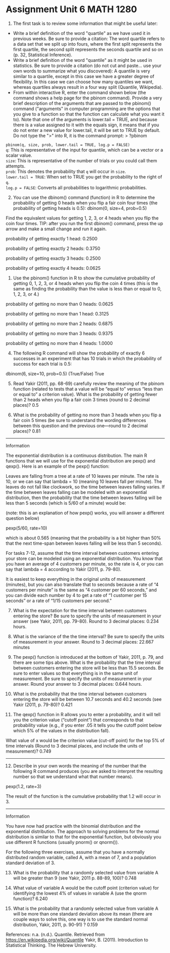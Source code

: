 
# Assignment Unit 6 MATH 1280

1. The first task is to review some information that might be useful later:
   
* Write a brief definition of the word "quartile" as we have used it in previous weeks. Be sure to provide a citation: The word quartile refers to a data set that we split up into fours, where the first split represents the first quartile, the second split represents the seconds quartile and so on (p. 32, Statistical Inference).
* Write a brief definition of the word "quantile" as it might be used in statistics. Be sure to provide a citation (do not cut and paste... use your own words to summarize what you discovered): A quantile is very similar to a quartile, except in this case we have a greater degree of flexibility. In this case we can choose how many quantiles we want, whereas quartiles always result in a four way split (Quantile, Wikipedia). 
* From within interactive R, enter the command shown below (the command shows a help page for the pbinom command).  Provide a very brief description of the arguments that are passed to the pbinom() command ("arguments" in computer programming are the options that you give to a function so that the function can calculate what you want it to).  Note that one of the arguments is lower.tail = TRUE, and because there is a value assigned to it with the equals sign, it means that if you do not enter a new value for lower.tail, it will be set to TRUE by default.  Do not type the ">" into R, it is the command prompt: > ?pbinom

`pbinom(q, size, prob, lower.tail = TRUE, log.p = FALSE)`\
`q`: This is representative of the input for quantile, which can be a vector or a scalar value.\
`size`: This is representative of the number of trials or you could call them attempts.\
`prob`: This denotes the probability that `q` will occur in `size`.\
`lower.tail = TRUE`: When set to TRUE you get the probability to the right of `q`.\
`log.p = FALSE`: Converts all probabilities to logarithmic probabilities.

2. You can use the dbinom() command (function) in R to determine the probability of getting 0 heads when you flip a fair coin four times (the probability of getting heads is 0.5): dbinom(0, size=4, prob=0.5)

Find the equivalent values for getting 1, 2, 3, or 4 heads when you flip the coin four times.  TIP: after you run the first dbinom() command, press the up arrow and make a small change and run it again.

probability of getting  exactly 1 head: 0.2500

probability of getting exactly 2 heads: 0.3750

probability of getting exactly 3 heads: 0.2500

probability of getting exactly 4 heads: 0.0625

1. Use the pbinom() function in R to show the cumulative probability of getting 0, 1, 2, 3, or 4 heads when you flip the coin 4 times (this is the same as finding the probability than the value is less than or equal to 0, 1, 2, 3, or 4.)

probability of getting no more than 0 heads: 0.0625

probability of getting no more than 1 head: 0.3125

probability of getting no more than 2 heads: 0.6875

probability of getting no more than 3 heads: 0.9375

probability of getting no more than 4 heads: 1.0000

4. The following R command will show the probability of exactly 6 successes in an experiment that has 10 trials in which the probability of success for each trial is 0.5:

dbinom(6, size=10, prob=0.5)
(True/False) True

5. Read Yakir (2011, pp. 68-69) carefully review the meaning of the pbinom function (related to tests that a value will be “equal to” versus “less than or equal to” a criterion value).  What is the probability of getting fewer than 2 heads when you flip a fair coin 3 times (round to 2 decimal places)? 0.5

6. What is the probability of getting no more than 3 heads when you flip a fair coin 5 times (be sure to understand the wording differences between this question and the previous one—round to 2 decimal places)? 0.81

---------------------------------------------------

Information

The exponential distribution is a continuous distribution.  The main R functions that we will use for the exponential distribution are pexp() and qexp().   Here is an example of the pexp() function:

Leaves are falling from a tree at a rate of 10 leaves per minute. The rate is 10, or we can say that lambda = 10 (meaning 10 leaves fall per minute). The leaves do not fall like clockwork, so the time between leaves falling varies. If the time between leaves falling can be modeled with an exponential distribution, then the probability that the time between leaves falling will be less than 5 seconds (which is 5/60 of a minute) would be:

(note: this is an explanation of how pexp() works, you will answer a different question below)

   pexp(5/60, rate=10)

which is about 0.565 (meaning that the probability is a bit higher than 50% that the next time-span between leaves falling will be less than 5 seconds).

For tasks 7-12, assume that the time interval between customers entering your store can be modeled using an exponential distribution. You know that you have an average of 4 customers per minute, so the rate is 4, or you can say that lambda = 4  according to Yakir (2011, p. 79-80). 

It is easiest to keep everything in the original units of measurement (minutes), but you can also translate that to seconds because a rate of “4 customers per minute” is the same as “4 customer per 60 seconds,” and you can divide each number by 4 to get a rate of “1 customer per 15 seconds” or a rate of “1/15 customers per second.” 

7. What is the expectation for the time interval between customers entering the store?  Be sure to specify the units of measurement in your answer (see Yakir, 2011, pp. 79-80).  Round to 3 decimal places: 0.234 hours.

8. What is the variance of the the time interval?  Be sure to specify the units of measurement in your answer. Round to 3 decimal places: 22.667 minutes

9. The pexp() function is introduced at the bottom of Yakir, 2011, p. 79, and there are some tips above.  What is the probability that the time interval between customers entering the store will be less than 15.5 seconds. Be sure to enter values so that everything is in the same unit of measurement.  Be sure to specify the units of measurement in your answer.  Round your answer to 3 decimal places: 0.644 hours.

10) What is the probability that the time interval between customers entering the store will be between 10.7 seconds and 40.2 seconds (see Yakir (2011, p. 79-80)? 0.421

11) The qexp() function in R allows you to enter a probability, and it will tell you the criterion value (“cutoff point”) that corresponds to that probability value (e.g., if you enter .05 it tells you the cutoff point below which 5% of the values in the distribution fall). 

What value of x would be the criterion value (cut-off point) for the top 5% of time intervals (Round to 3 decimal places, and include the units of measurement)? 0.749

---------------------------------

12) Describe in your own words the meaning of the number that the following R command produces (you are asked to interpret the resulting number so that we understand what that number means).

pexp(1.2, rate=3)

The result of the function is the cumulative probability that 1.2 will occur in 3.

---------------------------------

Information

You have now had practice with the binomial distribution and the exponential distribution.  The approach to solving problems for the normal distribution is similar to that for the exponential function, but obviously you use different R functions (usually pnorm() or qnorm()).

For the following three exercises, assume that you have a normally distributed random variable, called A, with a mean of  7, and a population standard  deviation of 3.

13. What is the probability that a randomly selected value from variable A will be greater than 9 (see Yakir, 2011 p. 88-89, 100)? 0.748

14. What value of variable A would be the cutoff point (criterion value) for identifying the lowest 4% of values in variable A (use the qnorm function)? 6.240

15. What is the probability that a randomly selected value from variable A will be more than one standard deviation above its mean (there are couple ways to solve this, one way is to use the standard normal distribution, Yakir, 2011, p. 90-91) ? 0.159

References:
n.a. (n.d.). Quantile. Retrieved from https://en.wikipedia.org/wiki/Quantile
Yakir, B. (2011). Introduction to Statistical Thinking. The Hebrew University.